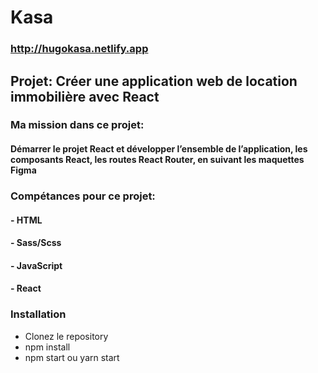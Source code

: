 # Kasa
### http://hugokasa.netlify.app

## Projet: Créer une application web de location immobilière avec React
### Ma mission dans ce projet: 
#### Démarrer le projet React et développer l’ensemble de l’application, les composants React, les routes React Router, en suivant les maquettes Figma 

### Compétances pour ce projet:
#### - HTML
#### - Sass/Scss
#### - JavaScript
#### - React 

### Installation
- Clonez le repository
- npm install
- npm start ou yarn start
